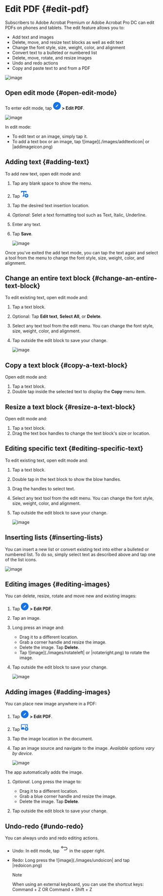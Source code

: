    
# Edit PDF {#edit-pdf}

Subscribers to Adobe Acrobat Premium or Adobe Acrobat Pro DC can edit PDFs on phones and tablets. The edit feature allows you to: 

* Add text and images
* Delete, move, and resize text blocks as well as edit text
* Change the font style, size, weight, color, and alignment
* Convert text to a bulleted or numbered list
* Delete, move, rotate, and resize images
* Undo and redo actions
* Copy and paste text to and from a PDF

![image](../imagesandroid/editmode.png)

## Open edit mode {#open-edit-mode}

To enter edit mode, tap ![image](./images/editicon.png) **> Edit PDF**. 

![image](../imagesandroid/editbuttonmenu.png)

In edit mode: 

* To edit text or an image, simply tap it. 
* To add a text box or an image, tap ![image](./images/addtexticon| or |addimageicon.png) 

## Adding text {#adding-text}

To add new text, open edit mode and: 

1. Tap any blank space to show the menu. 
1. Tap ![image](./images/addtexticon.png)
1. Tap the desired text insertion location.
1. *Optional*: Selet a text formatting tool such as Text, Italic, Underline. 
1. Enter any text.
1. Tap **Save**. 

   ![image](../imagesandroid/addtext.png)

Once you've exited the add text mode, you can tap  the text again and select a tool from the menu to change the font style, size, weight, color, and alignment. 

## Change an entire text block {#change-an-entire-text-block}

To edit existing text, open edit mode and: 

1. Tap a text block. 
1. Optional: Tap **Edit text**, **Select All**, or **Delete**. 
1. Select any text tool from the edit menu. You can change the font style, size, weight, color, and alignment. 
1. Tap outside the edit block to save your change. 


   ![image](../imagesandroid/editblock.png)

## Copy a text block {#copy-a-text-block}

Open edit mode and: 

1. Tap a text block. 
1. Double tap inside the selected text to display the **Copy** menu item.

## Resize a text block {#resize-a-text-block}

Open edit mode and: 

1. Tap a text block. 
1. Drag the text box handles to change the text block's size or location. 

## Editing specific text {#editing-specific-text}

To edit existing text, open edit mode and: 

1. Tap a text block. 
1. Double tap in the text block to show the blow handles. 
1. Drag the handles to select text. 
1. Select any text tool from the edit menu. You can change the font style, size, weight, color, and alignment. 
1. Tap outside the edit block to save your change. 

   ![image](../imagesandroid/selecttext.png)

## Inserting lists {#inserting-lists}

You can insert a new list or convert existing text into either a bulleted or numbered list. To do so, simply select text as described above and tap one of the list icons. 

   ![image](../imagesandroid/insertlist.png)

## Editing images {#editing-images}

You can delete, resize, rotate and move new and existing images: 

1. Tap ![image](./images/editicon.png) **> Edit PDF**. 
1. Tap an image. 
1. Long press an image and: 

    * Drag it to a different location. 
    * Grab a corner handle and resize the image. 
    * Delete the image. Tap **Delete**. 
    * Tap ![image](./images/rotateleft| or |rotateright.png) to rotate the image.

1. Tap outside the edit block to save your change. 

   ![image](../imagesandroid/editimage.png)

## Adding images {#adding-images}

You can place new image anywhere in a PDF: 

1. Tap ![image](./images/editicon.png) **> Edit PDF**. 
1. Tap ![image](./images/addimageicon.png)
1. Tap the image location in the document.
1. Tap an image source and navigate to the image. *Available options vary by device*.

   ![image](../imagesandroid/addimage.png)

The app automatically adds the image. 

1. *Optional*. Long press the image to: 

    * Drag it to a different location. 
    * Grab a blue corner handle and resize the image. 
    * Delete the image. Tap **Delete**. 

1. Tap outside the edit block to save your change. 


## Undo-redo {#undo-redo}

You can always undo and redo editing actions. 

* Undo: In edit mode, tap ![image](./images/undoicon.png) in the upper right. 
* Redo: Long press the ![image](./images/undoicon| and tap |redoicon.png) 

   >[!NOTE]
   >
   > When using an external keyboard, you can use the shortcut keys: Command + Z OR Command + Shift + Z
